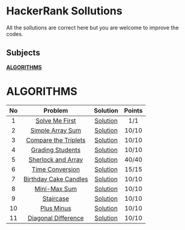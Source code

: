 # HackerRank Sollutions

All the sollutions are correct here but you are welcome to improve the codes.

## Subjects

**[ALGORITHMS](#algorithms)**

# ALGORITHMS

| No  |                                           Problem                                            |                   Solution                   | Points |
| :-: | :------------------------------------------------------------------------------------------: | :------------------------------------------: | :----: |
|  1  |        [Solve Me First](https://www.hackerrank.com/challenges/solve-me-first/problem)        |    [Solution](./Algorithm/solveMeFirst/)     |  1/1   |
|  2  |          [Simple Array Sum](https://www.hackerrank.com/challenges/simple-array-sum)          |   [Solution](./Algorithm/simpleArraySum/)    | 10/10  |
|  3  |  [Compare the Triplets](https://www.hackerrank.com/challenges/compare-the-triplets/problem)  | [Solution](./Algorithm/completeTheTriplets/) | 10/10  |
|  4  |          [Grading Students](https://www.hackerrank.com/challenges/grading/problem)           |   [Solution](./Algorithm/gradingStudents/)   | 10/10  |
|  5  |    [Sherlock and Array](https://www.hackerrank.com/challenges/sherlock-and-array/problem)    |  [Solution](./Algorithm/sherlockAndArray/)   | 40/40  |
|  6  |       [Time Conversion](https://www.hackerrank.com/challenges/time-conversion/problem)       |   [Solution](./Algorithm/timeConversion/)    | 15/15  |
|  7  | [Birthday Cake Candles](https://www.hackerrank.com/challenges/birthday-cake-candles/problem) | [Solution](./Algorithm/birthdayCakeCandles/) | 10/10  |
|  8  |          [Mini-Max Sum](https://www.hackerrank.com/challenges/mini-max-sum/problem)          |     [Solution](./Algorithm/miniMaxSum/)      | 10/10  |
|  9  |             [Staircase](https://www.hackerrank.com/challenges/staircase/problem)             |      [Solution](./Algorithm/staircase/)      | 10/10  |
| 10  |            [Plus Minus](https://www.hackerrank.com/challenges/plus-minus/problem)            |      [Solution](./Algorithm/plusMinus/)      | 10/10  |
| 11  |   [Diagonal Difference](https://www.hackerrank.com/challenges/diagonal-difference/problem)   | [Solution](./Algorithm/diagonalDifference/)  | 10/10  |
